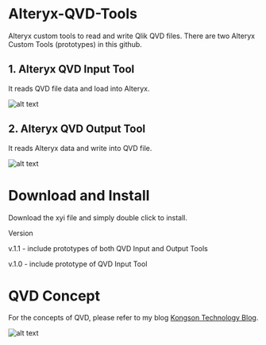 # Alteryx-QVD-Tools
Alteryx custom tools to read and write Qlik QVD files. There are two Alteryx Custom Tools (prototypes) in this github.

## 1. Alteryx QVD Input Tool

It reads QVD file data and load into Alteryx.

![alt text](https://blogger.googleusercontent.com/img/b/R29vZ2xl/AVvXsEj0znNf1cZ0_Pw6lw1pBG8zz0_McEhNkDxMFZ1ntv0NRgCOIld1_DsjH3WarTUUAM4uWmYS9tkuvyeLC5eZv0i-_Ik5YMNYcOXFfA498taVGAUl1hkNrsWjywPF8sgV1Y7ZkmNZrhE_8-qwMK5O9odAvdO_XZ_Irb4gItdrAUqPUR4HwtDN3lRb5RJw4Mw/w400-h264/QVD_Input_Tool_UI.png)

   
## 2. Alteryx QVD Output Tool

It reads Alteryx data and write into QVD file.

![alt text](https://blogger.googleusercontent.com/img/b/R29vZ2xl/AVvXsEgxtUclEt4gnUHprSOggBe20WAGRptRgfPbcgvattJ9nfmIs69Vu1MYpt4hWomqNX5a0DsUChujGyxXFdxCm0VY0xZk3hChtUTd28CymcxHF1ax_ujm_AOoEJGJqSGGug3UI4HZEWkAa2nbijDx5WSk9xzh6p_H37ZErFFVLF3NfzMCZmwCdDrA6fFvOeU/w400-h194/QVD_Output_Tool_UI.png)

# Download and Install
Download the xyi file and simply double click to install.

Version

v.1.1 - include prototypes of both QVD Input and Output Tools

v.1.0 - include prototype of QVD Input Tool


# QVD Concept
For the concepts of QVD, please refer to my blog [Kongson Technology Blog](https://kongsoncheung.blogspot.com/).

![alt text](https://blogger.googleusercontent.com/img/b/R29vZ2xl/AVvXsEissZe5kwQ2HHG00Fd7SmbFJqKgqPauwyRCujCfWOIPvAfuDetg8-QVMiSQ4hTq_c8sIjZ4KYsIag382TbpzYkvE6UgWr0it4oKPSz9O2eucXtsg5v7QMv4FhH_fXkkGQ4Q3Cf2lLCCaLSBqbBInTA__3UmRdWUVqoMYDtvnoqhnpNRw4uf-Dm5erLOkp0/w470-h640/qvd_structure.png)

